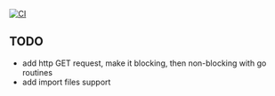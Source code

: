 [![CI](https://github.com/drdreo/donkey-script/actions/workflows/go.yml/badge.svg)](https://github.com/drdreo/donkey-script/actions/workflows/go.yml)


## TODO

- add http GET request, make it blocking, then non-blocking with go routines
- add import files support
